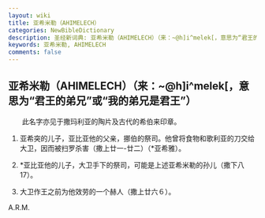 ```yaml
---
layout: wiki
title: 亚希米勒（AHIMELECH）
categories: NewBibleDictionary
description: 圣经新词典: 亚希米勒（AHIMELECH）（来：~@h]i^melek[，意思为“君王的弟兄”或“我的弟兄是君王”）
keywords: 亚希米勒, AHIMELECH
comments: false
---
```


## 亚希米勒（AHIMELECH）（来：~@h]i^melek[，意思为“君王的弟兄”或“我的弟兄是君王”）

　　此名字亦见于撒玛利亚的陶片及古代的希伯来印章。

1. 亚希突的儿子，亚比亚他的父亲，挪伯的祭司。他曾将食物和歌利亚的刀交给大卫，因而被扫罗杀害（撒上廿一-廿二）（*亚希雅）。

2. *亚比亚他的儿子，大卫手下的祭司，可能是上述亚希米勒的孙儿（撒下八17）。

3. 大卫作王之前为他效劳的一个赫人（撒上廿六６）。

A.R.M.








